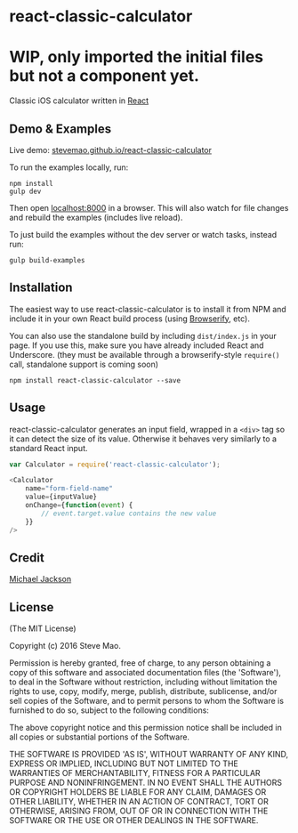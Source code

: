 react-classic-calculator
====================

# WIP, only imported the initial files but not a component yet.

Classic iOS calculator written in [React](http://facebook.github.io/react/index.html)


## Demo & Examples

Live demo: [stevemao.github.io/react-classic-calculator](http://stevemao.github.io/react-classic-calculator/)

To run the examples locally, run:

```
npm install
gulp dev
```

Then open [localhost:8000](http://localhost:8000) in a browser. This will also watch for file changes and rebuild the examples (includes live reload).

To just build the examples without the dev server or watch tasks, instead run:

```
gulp build-examples
```


## Installation

The easiest way to use react-classic-calculator is to install it from NPM and include it in your own React build process (using [Browserify](http://browserify.org), etc).

You can also use the standalone build by including `dist/index.js` in your page. If you use this, make sure you have already included React and Underscore. (they must be available through a browserify-style `require()` call, standalone support is coming soon)

```
npm install react-classic-calculator --save
```


## Usage

react-classic-calculator generates an input field, wrapped in a `<div>` tag so it can detect the size of its value. Otherwise it behaves very similarly to a standard React input.


```js
var Calculator = require('react-classic-calculator');

<Calculator
	name="form-field-name"
	value={inputValue}
	onChange={function(event) {
		// event.target.value contains the new value
	}}
/>
```

## Credit

[Michael Jackson](https://twitter.com/mjackson/status/759039237412958209)

## License

(The MIT License)

Copyright (c) 2016 Steve Mao.

Permission is hereby granted, free of charge, to any person obtaining a copy of this software and associated documentation files (the 'Software'), to deal in the Software without restriction, including without limitation the rights to use, copy, modify, merge, publish, distribute, sublicense, and/or sell copies of the Software, and to permit persons to whom the Software is furnished to do so, subject to the following conditions:

The above copyright notice and this permission notice shall be included in all copies or substantial portions of the Software.

THE SOFTWARE IS PROVIDED 'AS IS', WITHOUT WARRANTY OF ANY KIND, EXPRESS OR IMPLIED, INCLUDING BUT NOT LIMITED TO THE WARRANTIES OF MERCHANTABILITY, FITNESS FOR A PARTICULAR PURPOSE AND NONINFRINGEMENT. IN NO EVENT SHALL THE AUTHORS OR COPYRIGHT HOLDERS BE LIABLE FOR ANY CLAIM, DAMAGES OR OTHER LIABILITY, WHETHER IN AN ACTION OF CONTRACT, TORT OR OTHERWISE, ARISING FROM, OUT OF OR IN CONNECTION WITH THE SOFTWARE OR THE USE OR OTHER DEALINGS IN THE SOFTWARE.
